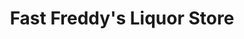 ---
title: "Fast Freddy's Liquor Store"
url: /radcliff/fast-freddys-liquor-store/
shop: Spirituosen
---